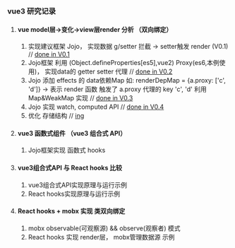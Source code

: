 ### vue3 研究记录

1. #### vue model层->变化->view层render 分析 （双向绑定）
    1. 实现建议框架 Jojo， 实现数据 g/setter 拦截 -> setter触发 render (V0.1) // [done in V0.1](./jojo/v0_1/jojoV01.ts)
    2. Jojo框架 利用 (Object.defineProperties[es5],vue2) Proxy(es6,本例使用)， 实现data的 getter setter 代理 // [done in V0.2](./jojo/v0_2/jojoV2.ts)
    3. Jojo 添加 effects 的 data依赖Map 如: renderDepMap = {a.proxy: ['c', 'd']} -> 表示 render 函数 触发了 a.proxy 代理的 key 'c', 'd'
    利用 Map&WeakMap 实现 // [done in V0.3](./jojo/v0_3/jojoV3.ts)
    4. Jojo 实现 watch, computed API // [done in V0.4](./jojo/v0_4/jojoV4.ts)
    5. 优化 存储结构 // [ing](./jojo/v0_5/jojoV5.ts)
2. #### vue3 函数式组件 （vue3 组合式 API）
    1. Jojo框架实现 函数式 hooks
3. #### vue3组合式API 与 React hooks 比较
    1. vue3组合式API实现原理与运行示例
    2. React hooks实现原理与运行示例
4. #### React hooks + mobx 实现 类双向绑定
    1. mobx observable(可观察源) && observe(观察者) 模式
    2. React hooks 实现 render层， mobx管理数据源 示例
